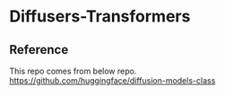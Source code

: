 
# Diffusers-Transformers


## Reference

This repo comes from below repo.
<https://github.com/huggingface/diffusion-models-class>